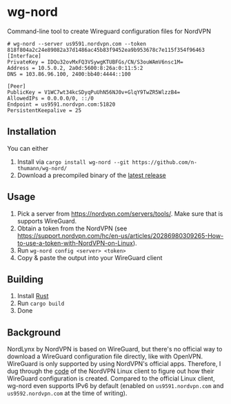 # wg-nord

Command-line tool to create Wireguard configuration files for NordVPN

```
# wg-nord --server us9591.nordvpn.com --token 818f804a2c24e89082a37d1486ac45b83f9452ea9b953678c7e115f354f96463
[Interface]
PrivateKey = IDQu32ovMxFQ3VSywgKTUBFGs/CN/S3ouWAmV6nsc1M=
Address = 10.5.0.2, 2a0d:5600:8:26a:0:11:5:2
DNS = 103.86.96.100, 2400:bb40:4444::100

[Peer]
PublicKey = V1WC7wt34kcSDyqPuUhN56NJ0v+GlqY9TwZR5WlzzB4=
AllowedIPs = 0.0.0.0/0, ::/0
Endpoint = us9591.nordvpn.com:51820
PersistentKeepalive = 25
```

## Installation

You can either
1. Install via `cargo install wg-nord --git https://github.com/n-thumann/wg-nord/`
2. Download a precompiled binary of the [latest release](https://github.com/n-thumann/wg-nord/releases/latest)

## Usage

1. Pick a server from https://nordvpn.com/servers/tools/. Make sure that is supports WireGuard.
2. Obtain a token from the NordVPN (see https://support.nordvpn.com/hc/en-us/articles/20286980309265-How-to-use-a-token-with-NordVPN-on-Linux).
3. Run `wg-nord config <server> <token>`
4. Copy & paste the output into your WireGuard client

## Building

1. Install [Rust](https://www.rust-lang.org/)
2. Run `cargo build`
3. Done

## Background
NordLynx by NordVPN is based on WireGuard, but there's no official way to download a WireGuard configuration file directly, like with OpenVPN. WireGuard is only supported by using NordVPN's official apps. Therefore, I dug through the [code](https://github.com/NordSecurity/nordvpn-linux) of the NordVPN Linux client to figure out how their WireGuard configuration is created.
Compared to the official Linux client, wg-nord even supports IPv6 by default (enabled on `us9591.nordvpn.com` and `us9592.nordvpn.com` at the time of writing).

